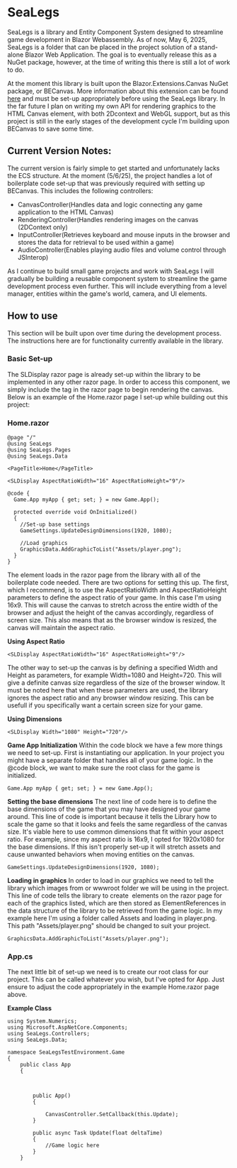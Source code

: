 # SeaLegs
SeaLegs is a library and Entity Component System designed to streamline game development in Blazor Webassembly. As of now, May 6, 2025, SeaLegs is a folder that can be placed in the project solution of a stand-alone Blazor Web Application. The goal is to eventually release this as a NuGet package, however, at the time of writing this there is still a lot of work to do.

At the moment this library is built upon the Blazor.Extensions.Canvas NuGet package, or BECanvas. More information about this extension can be found [here](https://github.com/BlazorExtensions/Canvas) and must be set-up appropriately before using the SeaLegs library. In the far future I plan on writing my own API for rendering graphics to the HTML Canvas element, with both 2Dcontext and WebGL support, but as this project is still in the early stages of the development cycle I'm building upon BECanvas to save some time.

## Current Version Notes:
The current version is fairly simple to get started and unfortunately lacks the ECS structure. At the moment (5/6/25), the project handles a lot of boilerplate code set-up that was previously required with setting up BECanvas. This includes the following controllers:
- CanvasController(Handles data and logic connecting any game application to the HTML Canvas)
- RenderingController(Handles rendering images on the canvas (2DContext only)
- InputController(Retrieves keyboard and mouse inputs in the browser and stores the data for retrieval to be used within a game)
- AudioController(Enables playing audio files and volume control through JSInterop)

As I continue to build small game projects and work with SeaLegs I will gradually be building a reusable component system to streamline the game development process even further. This will include everything from a level manager, entities within the game's world, camera, and UI elements.

## How to use
This section will be built upon over time during the development process. The instructions here are for functionality currently available in the library.

### Basic Set-up
The SLDisplay razor page is already set-up within the library to be implemented in any other razor page. In order to access this component, we simply include the <SLDisplay> tag in the razor page to begin rendering the canvas. Below is an example of the Home.razor page I set-up while building out this project:

### Home.razor

```
@page "/"
@using SeaLegs
@using SeaLegs.Pages
@using SeaLegs.Data

<PageTitle>Home</PageTitle>

<SLDisplay AspectRatioWidth="16" AspectRatioHeight="9"/>

@code {
  Game.App myApp { get; set; } = new Game.App();

  protected override void OnInitialized()
  {
	//Set-up base settings
	GameSettings.UpdateDesignDimensions(1920, 1080);

	//Load graphics
	GraphicsData.AddGraphicToList("Assets/player.png");
  }
}
```

The <SLDisplay> element loads in the razor page from the library with all of the boilerplate code needed. There are two options for setting this up. The first, which I recommend, is to use the AspectRatioWidth and AspectRatioHeight parameters to define the aspect ratio of your game. In this case I'm using 16x9. This will cause the canvas to stretch across the entire width of the browser and adjust the height of the canvas accordingly, regardless of screen size. This also means that as the browser window is resized, the canvas will maintain the aspect ratio.

**Using Aspect Ratio**
```
<SLDisplay AspectRatioWidth="16" AspectRatioHeight="9"/>
```

The other way to set-up the canvas is by defining a specified Width and Height as parameters, for example Width=1080 and Height=720. This will give a definite canvas size regardless of the size of the browser window. It must be noted here that when these parameters are used, the library ignores the aspect ratio and any browser window resizing. This can be usefull if you specifically want a certain screen size for your game.

**Using Dimensions**
```
<SLDisplay Width="1080" Height="720"/>
```
**Game App Initialization**
Within the code block we have a few more things we need to set-up. First is instantiating our application. In your project you might have a separate folder that handles all of your game logic. In the @code block, we want to make sure the root class for the game is initialized.

```
Game.App myApp { get; set; } = new Game.App();
```

**Setting the base dimensions**
The next line of code here is to define the base dimensions of the game that you may have designed your game around. This line of code is important because it tells the Library how to scale the game so that it looks and feels the same regardless of the canvas size. It's viable here to use common dimensions that fit within your aspect ratio. For example, since my aspect ratio is 16x9, I opted for 1920x1080 for the base dimensions. If this isn't properly set-up it will stretch assets and cause unwanted behaviors when moving entities on the canvas.

```
GameSettings.UpdateDesignDimensions(1920, 1080);
```

**Loading in graphics**
In order to load in our graphics we need to tell the library which images from or wwwroot folder we will be using in the project. This line of code tells the library to create <img> elements on the <SLDisplay> razor page for each of the graphics listed, which are then stored as ElementReferences in the data structure of the library to be retrieved from the game logic. In my example here I'm using a folder called Assets and loading in player.png. This path "Assets/player.png" should be changed to suit your project.

```
GraphicsData.AddGraphicToList("Assets/player.png");
```

### App.cs
The next little bit of set-up we need is to create our root class for our project. This can be called whatever you wish, but I've opted for App. Just ensure to adjust the code appropriately in the example Home.razor page above.

**Example Class**
```
using System.Numerics;
using Microsoft.AspNetCore.Components;
using SeaLegs.Controllers;
using SeaLegs.Data;

namespace SeaLegsTestEnvironment.Game
{
    public class App
    {

       

        public App()
        {
            
            CanvasController.SetCallback(this.Update);
        }

        public async Task Update(float deltaTime)
        {
            //Game logic here
        }
    }
```
